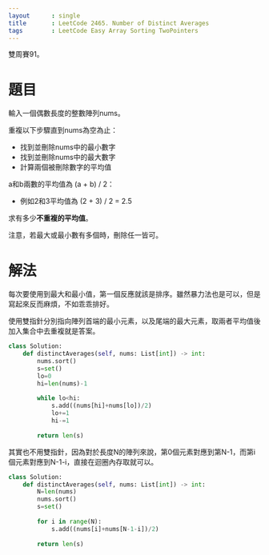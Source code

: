 ```yaml
--- 
layout      : single
title       : LeetCode 2465. Number of Distinct Averages
tags        : LeetCode Easy Array Sorting TwoPointers
---
```

雙周賽91。

# 題目
輸入一個偶數長度的整數陣列nums。  

重複以下步驟直到nums為空為止：  
- 找到並刪除nums中的最小數字  
- 找到並刪除nums中的最大數字 
- 計算兩個被刪除數字的平均值  

a和b兩數的平均值為 (a + b) / 2：  
- 例如2和3平均值為 (2 + 3) / 2 = 2.5  

求有多少**不重複的平均值**。  

注意，若最大或最小數有多個時，刪除任一皆可。  

# 解法
每次要使用到最大和最小值，第一個反應就該是排序。雖然暴力法也是可以，但是寫起來反而麻煩，不如乖乖排好。  

使用雙指針分別指向陣列首端的最小元素，以及尾端的最大元素，取兩者平均值後加入集合中去重複就是答案。  

```python
class Solution:
    def distinctAverages(self, nums: List[int]) -> int:
        nums.sort()
        s=set()
        lo=0
        hi=len(nums)-1
        
        while lo<hi:
            s.add((nums[hi]+nums[lo])/2)
            lo+=1
            hi-=1
        
        return len(s)
```

其實也不用雙指針，因為對於長度N的陣列來說，第0個元素對應到第N-1，而第i個元素對應到N-1-i，直接在迴圈內存取就可以。  

```python
class Solution:
    def distinctAverages(self, nums: List[int]) -> int:
        N=len(nums)
        nums.sort()
        s=set()
        
        for i in range(N):
            s.add((nums[i]+nums[N-1-i])/2)
        
        return len(s)
```